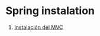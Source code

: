 # Spring instalation

1. [Instalación del MVC](https://github.com/coronadofactory/hexagonal/blob/main/spring/mvc/README.md)

